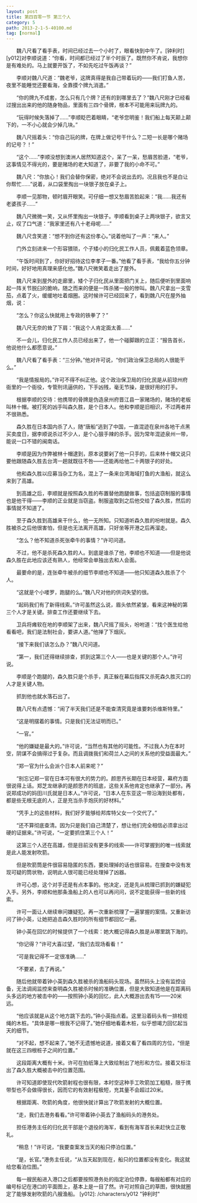 ```yaml
---
layout: post
title: 第四百零一节 第三个人
category: 5
path: 2013-2-1-5-40100.md
tag: [normal]
---
```


　　魏八尺看了看手表，时间已经过去一个小时了，眼看快到中午了。[钟利时][y012]对李顺说道：“你看，时间都已经过了半个时辰了。既然你不肯说，我想你是有难处的。马上就要开饭了，不如先吃过午饭再谈？”

　　李顺对魏八尺道：“魏老爷，这牌真得是我自己带着玩的——我们打鱼人苦，夜里不能睡觉还要看海，全靠摸个牌九消遣。”

　　“你的牌九不成套，怎么只有几个牌？还有的到哪里去了？”魏八尺刚才已经看过搜出出来的他的随身物品，里面有三四个骨牌，根本不可能用来玩牌九的。

　　“玩得时候失落掉了……”李顺眨巴着眼睛，“老爷您明鉴！我们船上每天颠上颠下的，一不小心就会少掉几块。”

　　魏八尺摇着头：“你自己玩的牌，在牌上做记号干什么？二短一长是哪个赌场的记号？！”

　　“这个……”李顺没想到澳洲人居然知道这个，呆了一呆，愁眉苦脸道，“老爷，这事情见不得光的，要是赌场的老大知道了，非要了我的小命不可。”

　　魏八尺：“你放心！我们会替你保密，绝对不会说出去的。况且我也不是白让你帮忙……”说着，从口袋里掏出一块银子放在桌子上。

　　李顺一见那物，顿时眉开眼笑。可仔细一想又愁眉苦脸起来：“我……我还有老婆孩子……”

　　魏八尺微微一笑，又从怀里掏出一块银子。李顺看到桌子上两块银子，欲言又止，叹了口气道：“我家里还有八十老母呢……”

　　魏八尺含笑道：“想不到你还有这份孝心。”说着他叫了一声：“来人。”

　　门外立刻进来一个形容猥琐，个子矮小的归化民工作人员，佩戴着蓝色领章。

　　“午饭时间到了，你好好招待这位李孝子一番。”他看了看手表，“我给你五分钟时间，好好地用真理来感化他。”魏八尺微笑着走出了屋外。

　　魏八尺来到屋外的走廊里，矮个子归化民从里面把门关上，随后便听到里面响起一阵关节脱臼的脆响，随之而来的便是一阵杀猪一般的惨叫。魏八尺拿出一支雪茄，点着了火，缓缓地吐着烟圈。这时候许可已经回来了，看到魏八尺在屋外抽烟，说：

　　“怎么？你这么快就用上专政的铁拳了？”

　　魏八尺无奈的耸了下肩：“我这个人肯定面太善……”

　　不一会儿，归化民工作人员已经出来了，他一个碰脚跟的立正：“报告首长，他说他什么都愿意说。”

　　魏八尺看了看手表：“三分钟。”他对许可说，“你们政治保卫总局的人很能干么。”

　　“我是情报局的。”许可不得不纠正他。这个政治保卫局的归化民是从前琼州府衙里的一个衙役，专管刑讯逼供的，下手凶残，毫无节操，是很好用的打手。

　　根据李顺的交待：他携带的骨牌是伪造泉州府晋江县一家赌场的，赌场的老板叫林十帽。被打死的凶手叫森久胜，是个日本人。他和李顺是旧相识，不过两者并不很熟悉。

　　森久胜在日本国内杀了人，随“唐船”逃到了中国，一直混迹在泉州各地干点黑买卖度日，据李顺说杀过不少人，是个心狠手辣的杀手。因为常年混迹泉州一带，能说一口不错的闽南话。

　　李顺是因为作弊被林十帽逮到，原本说要剁了他一只手的，后来林十帽又说只要他跟随森久胜去台湾一趟就既往不咎——还能再给他二十两银子的好处。

　　他和森久胜以应募当杂工为名，混上了一条来台湾海域打鱼的大渔船，就这么来到了高雄。

　　到高雄之后，李顺就是按照森久胜的布置替他跑腿做事，包括盗窃制服的事情也是他干得——李顺的正业就是当窃盗。制服盗取到之后他交给了森久胜，然后的事情就不知道了。

　　至于森久胜到高雄来干什么，他一无所知。只知道听森久胜的吩咐就是。森久胜被杀之后他很害怕，但是也无法离开高雄，只好坐等开港之后再溜走。

　　“怎么？他不知道杀死张牵牛的事情？”许可问道。

　　不过，他不是杀死森久胜的人。到底是谁杀了他，李顺也不知道——但是他说森久胜在此地应该还有熟人，他经常会单独出去和人会面。

　　最要命的是，连张牵牛被杀的细节李顺也不知道——他只知道森久胜杀了个人。

　　“这就是个小喽罗，跑腿的么。”魏八尺对他的供词失望的很。

　　“起码我们有了新得线索。”许可虽然这么说，眉头依然紧皱，看来这神秘的第三个人才是关键。排查工作还要继续下去。

　　卫兵将瘫软在地的李顺架了出来，魏八尺摇了摇头，吩咐道：“找个医生给他看看吧，我们是法制社会，要讲人道。”他掸了下烟灰。

　　“接下来我们该怎么办？”魏八尺问道。

　　“第一，我们还得继续排查，抓到这第三个人——也是关键的那个人。”许可说。

　　李顺是个跑腿的，森久胜只是个杀手，真正躲在幕后指挥又杀死森久胜灭口的人才是关键人物。

　　抓到他也就水落石出了。

　　魏八尺有点遗憾：“闹了半天我们还是不能查清究竟是谁要刺杀维斯特里。”

　　“这是明摆着的事情。只是我们无法证明而已。”

　　“一官。”

　　“他的嫌疑是最大的。”许可说，“当然也有其他的可能性。不过我人为在本时空，阴谋不会搞得过于复杂。而且调拨我们和荷兰人之间的关系他的受益面最大。”

　　“郑一官为什么会派个日本人前来呢？”

　　“别忘记郑一官在日本可有很大的势力的。颜思齐长期在日本经营，幕府方面很说得上话。郑芝龙继承的是颜思齐的班底，这些关系他肯定也继承了一部分。再说郑成功的妈田川氏就是日本人。”许可说，“日本人在东亚这一带沿海到处都有，都是些无根无底的人，正是充当杀手炮灰的好材料。”

　　“凭手上的这些材料，我们好歹能够给邦库特父女一个交代了。”

　　“还不算彻底查清。因为只是我们自己清楚了，想让他们完全相信必须拿出过硬的证据来。”许可说，“一定要抓住第三个人！”

　　这第三个人还在高雄，但是目前没有更多的线索——许可掌握到的唯一线索就是此人能发射吹箭。

　　但是吹箭筒是件很容易隐匿的东西，要处理掉的话也很容易。在搜查中没有发现可疑的筒状物，说明此人很可能已经处理掉了凶器。

　　许可心想，这个对手还是有点本事的。他决定，还是先从梳理已抓到的嫌疑犯入手。另外，李顺和他那条渔船上的人也可以再问问，说不定能获得一些新的线索。

　　许可一面让人继续审问嫌疑犯。再一次重新梳理了一遍掌握的案情。又重新访问了钟小英，让她把追击森久胜时的所有细节都回忆一遍。

　　钟小英在回忆的时候提供了一个线索：她大概记得森久胜是从哪里跳下海的。

　　“你记得？”许可大喜过望，“我们去现场看看！”

　　“可是我记得不一定很准确……”

　　“不要紧，去了再说。”

　　随后他就带着钟小英到森久胜被杀的渔船码头现场。虽然码头上没有监控设备，无法调阅监控来查明森久胜被杀时候的准确位置，但是大致知道他是在距离码头多远的地方被击中的——按照钟小英的回忆，此人大概游出去有15——20米远。

　　“他应该就是从这个地方跳下去的。”钟小英指点着。这里沿着码头有一排栓缆绳的木桩。“具体是哪一根我不记得了。”她仔细地看着木桩，似乎想竭力回忆起当天的细节。

　　“对不起，想不起来了。”她不无遗憾地说道，接着又看了看四周的方位，“但是就在这三四根桩子之间的位置。”

　　这段距离大概有十米。许可在拍纸簿上大致绘制出了地形和方位。接着又标注出了森久胜大概被击中的位置范围。

　　许可知道即使现代吹箭射程也很有限，本时空这种手工吹箭加工粗糙，限于携带型也不会做得很长，因而它的有效射程极短，充其量不会超过20米。

　　根据距离、吹箭的角度，他很快就计算出了吹箭发射的大概位置。

　　“走，我们去港务看看。”许可带着钟小英去了渔船码头的港务处。

　　担任港务主任的归化民干部是个退役的海军，看到有海军首长来赶快立正敬礼。

　　“稍息！”许可说，“我要查案发当天的船只停泊位置。”

　　“是，长官。”港务主任说，“从当天起到现在，船只的位置都没有变化。我这就给您看泊位图。”

　　每一艘民船进入港口之后都要按照港务处的指定泊位停靠，每艘船都有对应的编号标记在港口的平面图上，基本上是一目了然。许可对照自己的草图，很快就圈定了能够发射吹箭的八艘渔船。
[y012]: /characters/y012 "钟利时"
